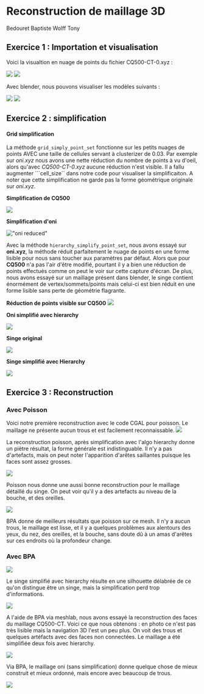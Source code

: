 # Reconstruction de maillage 3D

Bedouret Baptiste
Wolff Tony

## Exercice 1 : Importation et visualisation

Voici la visualtion en nuage de points du fichier CQ500-CT-0.xyz :

![](data/CQ500.png)
![](data/oni.png)

Avec blender, nous pouvons visualiser les modèles suivants :

![](data/florenhead.png)
![](data/katebody.png)

## Exercice 2 : simplification
#### Grid simplification

La méthode ```grid_simply_point_set``` fonctionne sur les petits nuages de points AVEC une taille de cellules servant à clusterizer de 0.03. Par exemple sur *oni.xyz* nous avons une nette réduction du nombre de points à vu d'oeil, alors qu'avec
*CQ500-CT-0.xyz* aucune réduction n'est visible. Il a fallu augmenter ```cell_size`` dans notre code pour visualiser la simplificaiton. A noter que cette simplification ne garde pas la forme géométrique originale sur *oni.xyz*.

**Simplification de CQ500**

![](data/reduced_CQ500.png)

**Simplification d'oni**

!["oni reduced"](data/reduced_oni.png)


Avec la méthode ```hierarchy_simplify_point_set```, nous avons essayé sur **oni.xyz**, la méthode réduit parfaitement le nuage de points en une forme lisible pour nous sans toucher aux paramètres par défaut. Alors que pour **CQ500** n'a pas l'air d'être modifié, pourtant il y a bien une réduction de points effectués comme on peut le voir sur cette capture d'écran.
De plus, nous avons essayé sur un maillage présent dans blender, le singe contient énormément de vertex/sommets/points mais celui-ci est bien réduit en une forme lisible sans perte de géométrie flagrante.

**Réduction de points visible sur CQ500**
![](data/hiearchy_CQ500.png)


**Oni simplifié avec hierarchy**

![](data/oni2.png)

**Singe original**

![](data/mo.png)

**Singe simplifié avec Hierarchy**

![](data/monkey_hierarchy.png)


## Exercice 3 : Reconstruction

### Avec Poisson

Voici notre première reconstruction avec le code CGAL pour poisson. Le maillage ne présente aucun trous et est facilement reconnaissable.
![](data/oni_reconstruction_poisson.png)

La reconstruction poisson, après simplification avec l'algo hierarchy donne un piètre résultat, la forme générale est indistinguable. Il n'y a pas d'artefacts, mais on peut noter l'apparition d'arêtes saillantes puisque les faces sont assez grosses.

![](data/CQ500_poisson_simplified.png)

Poisson nous donne une aussi bonne reconstruction pour le maillage détaillé du singe. On peut voir qu'il y a des artefacts au niveau de la bouche, et des oreilles.

![](data/monkey_poisson.png)

BPA donne de meilleurs résultats que poisson sur ce mesh. Il n'y a aucun trous, le maillage est lisse, et il y a quelques problèmes aux alentours des yeux, du nez, des oreilles, et la bouche, sans doute dû à un amas d'arêtes sur ces endroits où la profondeur change.

### Avec BPA

![](data/monkeymeshlab2.png)

Le singe simplifié avec hierarchy résulte en une silhouette délabrée de ce qu'on distingue être  un singe, mais la  simplification perd trop d'informations.

![](data/monkeymeshlab.png)

A l'aide de BPA via meshlab, nous avons essayé la reconstruction des faces du maillage CQ500-CT. Voici ce que nous obtenons : en photo ce n'est pas très lisible mais la navigation 3D l'est un peu plus. On voit des trous et quelques artéfacts avec des faces non connectées. Le maillage a été simplifiée deux fois avec hierarchy.

![](data/cqmeshlab3.png)

Via BPA, le maillage oni (sans simplification) donne quelque chose de mieux construit et mieux ordonné, mais encore avec beaucoup de trous.

![](data/onimeshlab.png)